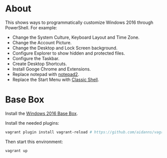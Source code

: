 # About

This shows ways to programmatically customize Windows 2016 through PowerShell. For example:

* Change the System Culture, Keyboard Layout and Time Zone.
* Change the Account Picture.
* Change the Desktop and Lock Screen background.
* Configure Explorer to show hidden and protected files.
* Configure the Taskbar.
* Create Desktop Shortcuts.
* Install Googe Chrome and Extensions.
* Replace notepad with [notepad2](http://www.flos-freeware.ch/notepad2.html).
* Replace the Start Menu with [Classic Shell](http://www.classicshell.net/).


# Base Box

Install the [Windows 2016 Base Box](https://github.com/rgl/windows-2016-vagrant).

Install the needed plugins:

```bash
vagrant plugin install vagrant-reload # https://github.com/aidanns/vagrant-reload
```

Then start this environment:

```bash
vagrant up
```
